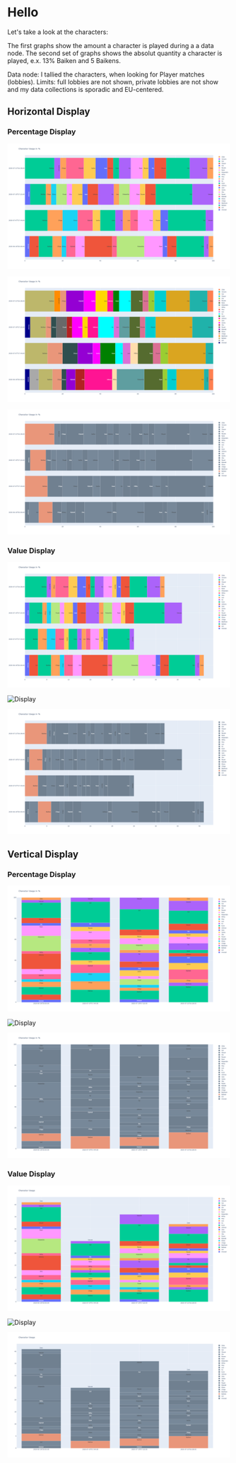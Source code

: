 # **Hello**

Let's take a look at the characters:

The first graphs show the amount a character is played during a a data node. The second set of graphs shows the absolut quantity a character is played, e.x. 13% Baiken and 5 Baikens.

Data node: I tallied the characters, when looking for Player matches (lobbies). Limits: full lobbies are not shown, private lobbies are not show and my data collections is sporadic and EU-centered.

## Horizontal Display

### Percentage Display

![Display](https://github.com/PapstJL4U/BaikenMains/blob/master/docs/generate_h_graph_plt_colours_True.png)

![Display](https://github.com/PapstJL4U/BaikenMains/blob/master/docs/generate_h_graph_unique_colour_True.png)

![Display](https://github.com/PapstJL4U/BaikenMains/blob/master/docs/generate_h_graph_red_on_gray_True.png)

### Value Display

![Display](https://github.com/PapstJL4U/BaikenMains/blob/master/docs/generate_h_graph_plt_colours_False.png)

![Display](https://github.com/PapstJL4U/BaikenMains/blob/master/docs/generate_h_graph_unique_colour_False.png)

![Display](https://github.com/PapstJL4U/BaikenMains/blob/master/docs/generate_h_graph_red_on_gray_False.png)


## Vertical Display

### Percentage Display

![Display](https://github.com/PapstJL4U/BaikenMains/blob/master/docs/generate_v_graph_plt_colours_True.png)

![Display](https://github.com/PapstJL4U/BaikenMains/blob/master/docs/generate_v_graph_unique_colour_True.png)

![Display](https://github.com/PapstJL4U/BaikenMains/blob/master/docs/generate_v_graph_red_on_gray_True.png)

### Value Display

![Display](https://github.com/PapstJL4U/BaikenMains/blob/master/docs/generate_v_graph_plt_colours_False.png)

![Display](https://github.com/PapstJL4U/BaikenMains/blob/master/docs/generate_v_graph_unique_colour_False.png)

![Display](https://github.com/PapstJL4U/BaikenMains/blob/master/docs/generate_v_graph_red_on_gray_False.png)